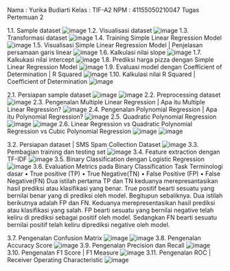 Nama : Yurika Budiarti Kelas : TIF-A2
NPM : 41155050210047
Tugas Pertemuan 2

1.1. Sample dataset
![image](https://github.com/user-attachments/assets/7b9a1817-5616-405b-a343-57f6e32125f2)
1.2. Visualisasi dataset
![image](https://github.com/user-attachments/assets/0b3c1c94-c4d8-40a6-85bc-e2f03486f7c3)
1.3. Transformasi dataset
![image](https://github.com/user-attachments/assets/6630113f-f4bb-45f7-94dc-27c5a26e8a6d)
1.4. Training Simple Linear Regression Model
![image](https://github.com/user-attachments/assets/0b25dfb4-96d5-4e51-82a1-e49403aeccc5)
1.5. Visualisasi Simple Linear Regression Model | Penjelasan persamaan garis linear
![image](https://github.com/user-attachments/assets/ab0f7887-80cc-4006-a9ba-e227ce63878c)
1.6. Kalkulasi nilai slope
![image](https://github.com/user-attachments/assets/4c19c6b7-b522-46a6-8280-cdf64d2863f5)
1.7. Kalkukasi nilai intercept
![image](https://github.com/user-attachments/assets/4223f8aa-eb1a-4913-b361-668ab83092d6)
1.8. Prediksi harga pizza dengan Simple Linear Regression Model
![image](https://github.com/user-attachments/assets/8caa0dd5-2471-4cec-8745-c257fe1f55c9)
1.9. Evaluasi model dengan Coefficient of Determination | R Squared
![image](https://github.com/user-attachments/assets/448eff77-6924-4cee-baf1-16596ffda55f)
1.10. Kalkulasi nilai R Squared | Coefficient of Determination
![image](https://github.com/user-attachments/assets/17e1ac86-e0ff-469d-a9cc-393db5b01f0d)

2.1. Persiapan sample dataset
![image](https://github.com/user-attachments/assets/999e7583-7557-4e5e-95f8-69ffeb7de5af)
![image](https://github.com/user-attachments/assets/cd27a9e9-e1e8-4369-bbf2-86ca4d5ab91c)
2.2. Preprocessing dataset
![image](https://github.com/user-attachments/assets/f379e0ae-8f93-4a8a-9ef5-1691993cbaca)
2.3. Pengenalan Multiple Linear Regression | Apa itu Multiple Linear Regression?
![image](https://github.com/user-attachments/assets/95f06d76-44c8-41b0-8278-4fbf426f0850)
2.4. Pengenalan Polynomial Regression | Apa itu Polynomial Regression?
![image](https://github.com/user-attachments/assets/6b8240f5-95e7-45b7-aab0-7985e6be4b4b)
2.5. Quadratic Polynomial Regression
![image](https://github.com/user-attachments/assets/99f80147-d8e2-43bc-842d-e1610e24d7ae)
![image](https://github.com/user-attachments/assets/695add89-671a-4701-b659-d4c961eb86d7)
2.6. Linear Regression vs Quadratic Polynomial Regression vs Cubic Polynomial Regression
![image](https://github.com/user-attachments/assets/5210e269-fbb1-47b6-8883-d1f0b4e473b4)
![image](https://github.com/user-attachments/assets/04332eb2-3917-4d88-9976-8d6ece4ffd12)

3.2. Persiapan dataset | SMS Spam Collection Dataset
![image](https://github.com/user-attachments/assets/ac70180a-2247-4ed0-b215-a269d3ba1f0c)
3.3. Pembagian training dan testing set
![image](https://github.com/user-attachments/assets/f9f43266-8ea6-466b-bdd1-b2bdb9164062)
3.4. Feature extraction dengan TF-IDF
![image](https://github.com/user-attachments/assets/65dfff8b-2d6b-4f0b-8cca-98001cfab0b7)
3.5. Binary Classification dengan Logistic Regression
![image](https://github.com/user-attachments/assets/5584edd0-69f8-42df-8a33-b592ac687bae)
3.6. Evaluation Metrics pada Binary Classification Task
Terminologi dasar
•	True positive (TP)
•	True Negative(TN)
•	False Positive (FP)
•	False Negative(FN)
Dua istilah pertama TP dan TN keduanya merepresantasikan hasil prediksi atau klasifikasi yang benar. True positif bearti sesuatu yang bernilai benar yang di prediksi oleh model. Begitupun sebaliknya.
Dua istilah berikutnya adalah FP dan FN. Keduanya merepresentasikan hasil prediksi atau klasifikasi yang salah. FP bearti sesuatu yang bernilai negative telah keliru di prediksi sebagai positif oleh model. Sedangkan FN bearti sesuatu bernilai positif telah keliru diprediksi negative oleh model.

3.7. Pengenalan Confusion Matrix
![image](https://github.com/user-attachments/assets/0f15a46a-531d-440f-8cc4-69ebc6915ecf)
![image](https://github.com/user-attachments/assets/ae81d595-f0fb-4c9c-bcf8-fb958ecd553c)
3.8. Pengenalan Accuracy Score
![image](https://github.com/user-attachments/assets/885afbf5-bc91-4664-bf66-32f48b09d707)
3.9. Pengenalan Precision dan Recall
![image](https://github.com/user-attachments/assets/ab9d8559-7e42-4ddc-89d1-33934435af5a)
3.10. Pengenalan F1 Score | F1 Measure
![image](https://github.com/user-attachments/assets/12adc2d4-9f8a-4230-a62f-153443b3e124)
3.11. Pengenalan ROC | Receiver Operating Characteristic
![image](https://github.com/user-attachments/assets/34403eff-fe90-4b5e-8a5a-5a6d11853803)
